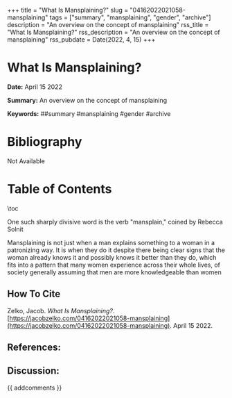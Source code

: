 +++
title = "What Is Mansplaining?"
slug = "04162022021058-mansplaining"
tags = ["summary", "mansplaining", "gender", "archive"]
description = "An overview on the concept of mansplaining"
rss_title = "What Is Mansplaining?"
rss_description = "An overview on the concept of mansplaining"
rss_pubdate = Date(2022, 4, 15)
+++



What Is Mansplaining?
=========

**Date:** April 15 2022

**Summary:** An overview on the concept of mansplaining

**Keywords:** ##summary #mansplaining #gender #archive

Bibliography
==========

Not Available

Table of Contents
=========

\toc

One such sharply divisive word is the verb "mansplain," coined by Rebecca Solnit

Mansplaining is not just when a man explains something to a woman in a patronizing way. It is when they do it despite there being clear signs that the woman already knows it and possibly knows it better than they do, which fits into a pattern that many women experience across their whole lives, of society generally assuming that men are more knowledgeable than women
## How To Cite

 Zelko, Jacob. _What Is Mansplaining?_. [https://jacobzelko.com/04162022021058-mansplaining](https://jacobzelko.com/04162022021058-mansplaining). April 15 2022.
## References:
## Discussion: 

{{ addcomments }}
